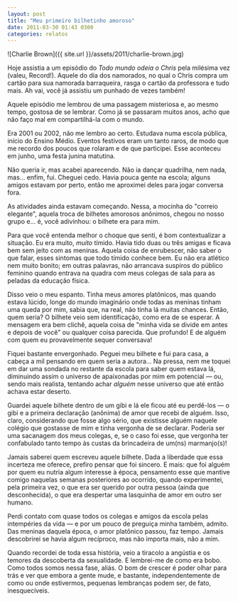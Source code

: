 ```yaml
---
layout: post
title: "Meu primeiro bilhetinho amoroso"
date: 2011-03-30 01:43 0300
categories: relatos
---
```

![Charlie Brown]({{ site.url }}/assets/2011/charlie-brown.jpg)

Hoje assistia a um episódio do _Todo mundo odeia o Chris_ pela milésima vez (valeu, Record!). Aquele do dia dos namorados, no qual o Chris compra um cartão para sua namorada barraqueira, rasga o cartão da professora e tudo mais. Ah vai, você já assistiu um punhado de vezes também!

Aquele episódio me lembrou de uma passagem misteriosa e, ao mesmo tempo, gostosa de se lembrar. Como já se passaram muitos anos, acho que não faço mal em compartilhá-la com o mundo.

Era 2001 ou 2002, não me lembro ao certo. Estudava numa escola pública, início do Ensino Médio. Eventos festivos eram um tanto raros, de modo que me recordo dos poucos que rolaram e de que participei. Esse aconteceu em junho, uma festa junina matutina.

Não queria ir, mas acabei aparecendo. Não ia dançar quadrilha, nem nada, mas… enfim, fui. Cheguei cedo. Havia pouca gente na escola; alguns amigos estavam por perto, então me aproximei deles para jogar conversa fora.

As atividades ainda estavam começando. Nessa, a mocinha do "correio elegante", aquela troca de bilhetes amorosos anônimos, chegou no nosso grupo e… é, você adivinhou: o bilhete era para mim.

Para que você entenda melhor o choque que senti, é bom contextualizar a situação. Eu era muito, _muito_ tímido. Havia tido duas ou três amigas e ficava bem sem jeito com as meninas. Aquela coisa de enrubescer, não saber o que falar, esses sintomas que todo tímido conhece bem. Eu não era atlético nem muito bonito; em outras palavras, não arrancava suspiros do público feminino quando entrava na quadra com meus colegas de sala para as peladas da educação física.

Disso veio o meu espanto. Tinha meus amores platônicos, mas quando estava lúcido, longe do mundo imaginário onde todas as meninas tinham uma queda por mim, sabia que, na real, não tinha lá muitas chances. Então, quem seria? O bilhete veio sem identificação, como era de se esperar. A mensagem era bem clichê, aquela coisa de "minha vida se divide em antes e depois de você" ou qualquer coisa parecida. Que profundo! E de alguém com quem eu provavelmente sequer conversava!

Fiquei bastante envergonhado. Peguei meu bilhete e fui para casa, a cabeça a mil pensando em quem seria a autora… Na pressa, nem me toquei em dar uma sondada no restante da escola para saber quem estava lá, diminuindo assim o universo de apaixonadas por mim em potencial — ou, sendo mais realista, tentando achar _alguém_ nesse universo que até então achava estar deserto.

Guardei aquele bilhete dentro de um gibi e lá ele ficou até eu perdê-los — o gibi e a primeira declaração (anônima) de amor que recebi de alguém. Isso, claro, considerando que fosse algo sério, que existisse alguém naquele colégio que gostasse de mim e tinha vergonha de se declarar. Poderia ser uma sacanagem dos meus colegas, e, se o caso foi esse, que vergonha ter confabulado tanto tempo às custas da brincadeira de um(ns) marmanjo(s)!

Jamais saberei quem escreveu aquele bilhete. Dada a liberdade que essa incerteza me oferece, prefiro pensar que foi sincero. E mais: que foi alguém por quem eu nutria algum interesse à época, pensamento esse que mantive comigo naquelas semanas posteriores ao ocorrido, quando experimentei, pela primeira vez, o que era ser querido por outra pessoa (ainda que desconhecida), o que era despertar uma lasquinha de amor em outro ser humano.

Perdi contato com quase todos os colegas e amigos da escola pelas intempéries da vida — e por um pouco de preguiça minha também, admito. Das meninas daquela época, o amor platônico passou, faz tempo. Jamais descobrirei se havia algum recíproco, mas não importa mais, não a mim.

Quando recordei de toda essa história, veio a tiracolo a angústia e os temores da descoberta da sexualidade. E lembrei-me de como era bobo. Como todos somos nessa fase, aliás. O bom de crescer é poder olhar para trás e ver que embora a gente mude, e bastante, independentemente de como ou onde estivermos, pequenas lembranças podem ser, de fato, inesquecíveis.
